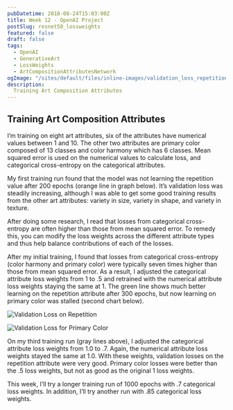 ```yaml
---
pubDatetime: 2018-08-24T15:03:00Z
title: Week 12 - OpenAI Project
postSlug: resnet50_lossweights
featured: false
draft: false
tags:
  - OpenAI
  - GenerativeArt
  - LossWeights
  - ArtCompositionAttributesNetwork
ogImage: "/sites/default/files/inline-images/validation_loss_repetition_1_.7_.5_0.png"
description:
  Training Art Composition Attributes
---
```

## Training Art Composition Attributes

I’m training on eight art attributes, six of the attributes have numerical values between 1 and 10. The other two attributes are primary color composed of 13 classes and color harmony which has 6 classes. Mean squared error is used on the numerical values to calculate loss, and categorical cross-entropy on the categorical attributes.

My first training run found that the model was not learning the repetition value after 200 epochs (orange line in graph below). It’s validation loss was steadily increasing, although I was able to get some good training results from the other art attributes: variety in size, variety in shape, and variety in texture.

After doing some research, I read that losses from categorical cross-entropy are often higher than those from mean squared error. To remedy this, you can modify the loss weights across the different attribute types and thus help balance contributions of each of the losses.

After my initial training, I found that losses from categorical cross-entropy (color harmony and primary color) were typically seven times higher than those from mean squared error. As a result, I adjusted the categorical attribute loss weights from 1 to .5 and retrained with the numerical attribute loss weights staying the same at 1. The green line shows much better learning on the repetition attribute after 300 epochs, but now learning on primary color was stalled (second chart below).

![Validation Loss on Repetition](/sites/default/files/inline-images/validation_loss_repetition_1_.7_.5_0.png)

![Validation Loss for Primary Color](/sites/default/files/inline-images/validation_loss_pri_color_1_.7_.5.png)

On my third training run (gray lines above), I adjusted the categorical attribute loss weights from 1.0 to .7. Again, the numerical attribute loss weights stayed the same at 1.0. With these weights, validation losses on the repetition attribute were very good. Primary color losses were better than the .5 loss weights, but not as good as the original 1 loss weights.

This week, I’ll try a longer training run of 1000 epochs with .7 categorical loss weights. In addition, I’ll try another run with .85 categorical loss weights.